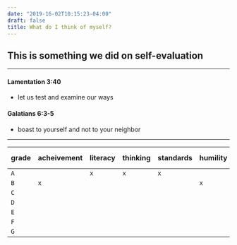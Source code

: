 ```yaml
---
date: "2019-16-02T10:15:23-04:00"
draft: false
title: What do I think of myself?
---
```


## This is something we did on self-evaluation


***

#### Lamentation 3:40

* let us test and examine our ways

#### Galatians 6:3-5

* boast to yourself and not to your neighbor

***

| grade | acheivement | literacy | thinking | standards | humility | dedication | perseverance | preparedness | overall grade |
| --- | --- | --- | --- | --- | --- | --- | --- | --- | --- |
| `A` |  | `x` | `x` | `x` |  | `x` | `x` |  | `x` |
| `B` | `x` |  |  |  | `x` |  |  | `x` |  |
| `C` |  |  |  |  |  |  |  |  |  |
| `D` |  |  |  |  |  |  |  |  |  |
| `E` |  |  |  |  |  |  |  |  |  |
| `F` |  |  |  |  |  |  |  |  |  |
| `G` |  |  |  |  |  |  |  |  |  |
